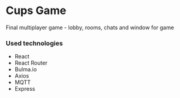 # Cups Game

Final multiplayer game - lobby, rooms, chats and window for game

### Used technologies
- React
- React Router
- Bulma.io
- Axios
- MQTT
- Express
